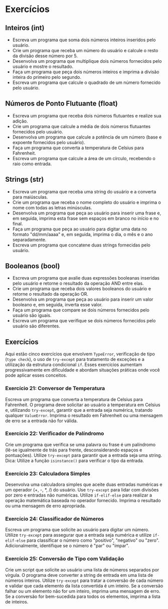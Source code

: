# Exercícios

## Inteiros (int)
- Escreva um programa que soma dois números inteiros inseridos pelo usuário.
- Crie um programa que receba um número do usuário e calcule o resto da divisão desse número por 5.
- Desenvolva um programa que multiplique dois números fornecidos pelo usuário e mostre o resultado.
- Faça um programa que peça dois números inteiros e imprima a divisão inteira do primeiro pelo segundo.
- Escreva um programa que calcule o quadrado de um número fornecido pelo usuário.

## Números de Ponto Flutuante (float)
- Escreva um programa que receba dois números flutuantes e realize sua adição.
- Crie um programa que calcule a média de dois números flutuantes fornecidos pelo usuário.
- Desenvolva um programa que calcule a potência de um número (base e expoente fornecidos pelo usuário).
- Faça um programa que converta a temperatura de Celsius para Fahrenheit.
- Escreva um programa que calcule a área de um círculo, recebendo o raio como entrada.

## Strings (str)
- Escreva um programa que receba uma string do usuário e a converta para maiúsculas.
- Crie um programa que receba o nome completo do usuário e imprima o nome com todas as letras minúsculas.
- Desenvolva um programa que peça ao usuário para inserir uma frase e, em seguida, imprima esta frase sem espaços em branco no início e no final.
- Faça um programa que peça ao usuário para digitar uma data no formato "dd/mm/aaaa" e, em seguida, imprima o dia, o mês e o ano separadamente.
- Escreva um programa que concatene duas strings fornecidas pelo usuário.

## Booleanos (bool)
- Escreva um programa que avalie duas expressões booleanas inseridas pelo usuário e retorne o resultado da operação AND entre elas.
- Crie um programa que receba dois valores booleanos do usuário e retorne o resultado da operação OR.
- Desenvolva um programa que peça ao usuário para inserir um valor booleano e, em seguida, inverta esse valor.
- Faça um programa que compare se dois números fornecidos pelo usuário são iguais.
- Escreva um programa que verifique se dois números fornecidos pelo usuário são diferentes.

## Exercícios

Aqui estão cinco exercícios que envolvem `TypeError`, verificação de tipo (`type check`), o uso de `try-except` para tratamento de exceções e a utilização da estrutura condicional `if`. Esses exercícios aumentam progressivamente em dificuldade e abordam situações práticas onde você pode aplicar esses conceitos.

### Exercício 21: Conversor de Temperatura

Escreva um programa que converta a temperatura de Celsius para Fahrenheit. O programa deve solicitar ao usuário a temperatura em Celsius e, utilizando `try-except`, garantir que a entrada seja numérica, tratando qualquer `ValueError`. Imprima o resultado em Fahrenheit ou uma mensagem de erro se a entrada não for válida.

### Exercício 22: Verificador de Palíndromo

Crie um programa que verifica se uma palavra ou frase é um palíndromo (lê-se igualmente de trás para frente, desconsiderando espaços e pontuações). Utilize `try-except` para garantir que a entrada seja uma string. Dica: Utilize a função `isinstance()` para verificar o tipo da entrada.

### Exercício 23: Calculadora Simples

Desenvolva uma calculadora simples que aceite duas entradas numéricas e um operador (+, -, *, /) do usuário. Use `try-except` para lidar com divisões por zero e entradas não numéricas. Utilize `if-elif-else` para realizar a operação matemática baseada no operador fornecido. Imprima o resultado ou uma mensagem de erro apropriada.

### Exercício 24: Classificador de Números

Escreva um programa que solicite ao usuário para digitar um número. Utilize `try-except` para assegurar que a entrada seja numérica e utilize `if-elif-else` para classificar o número como "positivo", "negativo" ou "zero". Adicionalmente, identifique se o número é "par" ou "ímpar".

### Exercício 25: Conversão de Tipo com Validação

Crie um script que solicite ao usuário uma lista de números separados por vírgula. O programa deve converter a string de entrada em uma lista de números inteiros. Utilize `try-except` para tratar a conversão de cada número e validar que cada elemento da lista convertida é um inteiro. Se a conversão falhar ou um elemento não for um inteiro, imprima uma mensagem de erro. Se a conversão for bem-sucedida para todos os elementos, imprima a lista de inteiros.
